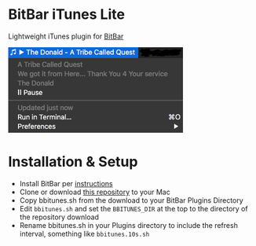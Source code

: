 # BitBar iTunes Lite

Lightweight iTunes plugin for [BitBar](https://gitbitbar.com)

![Screenshot](bbitunes.png)

# Installation & Setup

* Install BitBar per [instructions](https://getbitbar.com)
* Clone or download [this repository](https://github.com/prenagha/bitbar-itunes) to your Mac
* Copy bbitunes.sh from the download to your BitBar Plugins Directory
* Edit ```bbitunes.sh``` and set the ```BBITUNES_DIR``` at the top to the directory of the repository download
* Rename bbitunes.sh in your Plugins directory to include the refresh interval, something like ```bbitunes.10s.sh```
